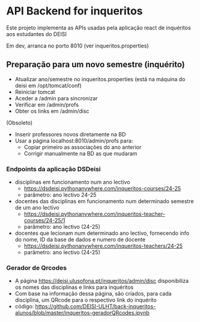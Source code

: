 # API Backend for inqueritos

Este projeto implementa as APIs usadas pela aplicação react de inquéritos aos estudantes do DEISI

Em dev, arranca no porto 8010 (ver inqueritos.properties)

## Preparação para um novo semestre (inquérito)

* Atualizar ano/semestre no inqueritos.properties (está na máquina do deisi em /opt/tomcat/conf)
* Reiniciar tomcat
* Aceder a /admin para sincronizar
* Verificar em /admin/profs
* Obter os links em /admin/disc

(Obsoleto)
* Inserir professores novos diretamente na BD
* Usar a página localhost:8010/admin/profs para:
  * Copiar primeiro as associações do ano anterior
  * Corrigir manualmente na BD as que mudaram

### Endpoints da aplicação DSDeisi
* disciplinas em funcionamento num ano lectivo
   * https://dsdeisi.pythonanywhere.com/inqueritos-courses/24-25
   * parâmetro: ano lectivo 24-25
* docentes das disciplinas em funcionamento num determinado semestre de um ano lectivo
   * https://dsdeisi.pythonanywhere.com/inqueritos-teacher-courses/24-25/1
   * parâmetro: ano lectivo (24-25)
* docentes que lecionam num determinado ano lectivo, fornecendo info do nome, ID da base de dados e numero de docente
   * https://dsdeisi.pythonanywhere.com/inqueritos-teachers/24-25
   * parâmetro: ano lectivo (24-25)

 ### Gerador de Qrcodes
* A página https://deisi.ulusofona.pt/inqueritos/admin/disc disponibiliza os nomes das disciplinas e links para inquéritos
* Com base na informação dessa página, são criados, para cada disciplina, um QRcode para o respectivo link do inquérito
* código: https://github.com/DEISI-ULHT/back-inqueritos-alunos/blob/master/inqueritos-geradorQRcodes.ipynb

